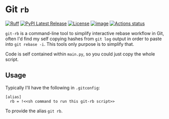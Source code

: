 # Git `rb`

[![Ruff](https://img.shields.io/endpoint?url=https://raw.githubusercontent.com/astral-sh/ruff/main/assets/badge/v2.json)](https://github.com/astral-sh/ruff)
[![PyPI Latest Release](https://img.shields.io/pypi/v/mypy-clean-slate.svg)](https://pypi.org/project/mypy-clean-slate/)
[![License](https://img.shields.io/pypi/l/mypy-clean-slate.svg)](https://github.com/geo7/mypy_clean_slate/blob/main/LICENSE)
[![image](https://img.shields.io/pypi/pyversions/mypy-clean-slate.svg)](https://pypi.python.org/pypi/mypy-clean-slate)
[![Actions status](https://github.com/geo7/mypy_clean_slate/workflows/CI/badge.svg)](https://github.com/geo7/mypy_clean_slate/actions)

`git-rb` is a command-line tool to simplify interactive rebase workflow in Git,
often I'd find my self copying hashes from `git log` output in order to paste
into `git rebase -i`. This tools only purpose is to simplify that.

Code is self contained within `main.py`, so you could just copy the whole script.

## Usage

Typically I'll have the following in `.gitconfig`:

```
[alias]
  rb = !<<sh command to run this git-rb script>>
```

To provide the alias `git rb`.
